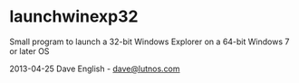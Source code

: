 launchwinexp32
==============

Small program to launch a 32-bit Windows Explorer on a 64-bit Windows 7 or later OS

2013-04-25
Dave English - dave@lutnos.com
